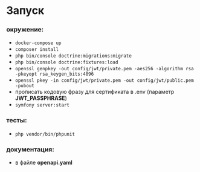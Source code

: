 # Запуск

### окружение:
- `docker-compose up`
- `composer install`
- `php bin/console doctrine:migrations:migrate`
- `php bin/console doctrine:fixtures:load`
- `openssl genpkey -out config/jwt/private.pem -aes256 -algorithm rsa -pkeyopt rsa_keygen_bits:4096`
- `openssl pkey -in config/jwt/private.pem -out config/jwt/public.pem -pubout`
- прописать кодовую фразу для сертификата в .env (параметр **JWT_PASSPHRASE**)
- `symfony server:start`

### тесты:
- `php vendor/bin/phpunit`

### документация:
- в файле **openapi.yaml**